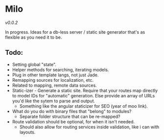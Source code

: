 Milo
====

*v0.0.2*

In progress. Ideas for a db-less server / static site generator that's as flexible as you need it to be.

Todo:
-----

* Setting global "state".
* Helper methods for searching, iterating models.
* Plug in other template langs, not just Jade.
* Remapping sources for localization, etc.
* Related to mapping, remote data sources.
* Static-izer - Generate a static site. Require that your routes map directly to model IDs for
  "automatic" generation. Else provide an array of URLs you'd like the sytem to parse and output.
  * Something like the angular staticizer for SEO (year of moo link).
* What do you do with binary files that "belong" to modules?
  * Separate folder structure that can be re-mapped?
* Route validation should be optional, for when it isn't needed.
  * Should also allow for routing services inside validation, like i can with layouts.